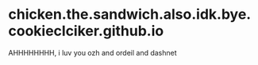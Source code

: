 # chicken.the.sandwich.also.idk.bye.cookieclciker.github.io
AHHHHHHHH, i luv you ozh and ordeil and dashnet
